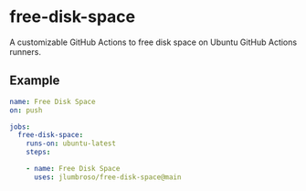 # free-disk-space
A customizable GitHub Actions to free disk space on Ubuntu GitHub Actions runners.

## Example

```yaml
name: Free Disk Space
on: push

jobs:
  free-disk-space:
    runs-on: ubuntu-latest
    steps:

    - name: Free Disk Space
      uses: jlumbroso/free-disk-space@main
```

